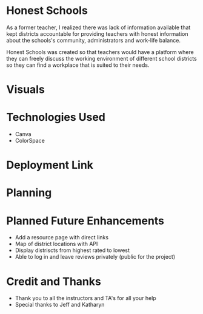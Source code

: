 # Honest Schools 
As a former teacher, I realized there was lack of information available that kept districts accountable for providing teachers with honest information about the schools's community, administrators and work-life balance.

Honest Schools was created so that teachers would have a platform where they can freely discuss the working environment of different school districts so they can find a workplace that is suited to their needs. 

# Visuals

# Technologies Used
* Canva
* ColorSpace

# Deployment Link

# Planning


# Planned Future Enhancements
* Add a resource page with direct links
* Map of district locations with API
* Display distriscts from highest rated to lowest
* Able to log in and leave reviews privately (public for the project)

# Credit and Thanks
* Thank you to all the instructors and TA's for all your help
* Special thanks to Jeff and Katharyn 